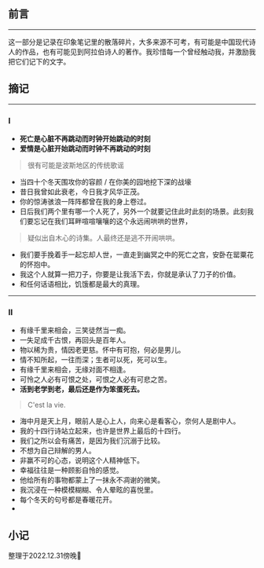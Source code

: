 ## 前言
-----

这一部分是记录在印象笔记里的散落碎片，大多来源不可考，有可能是中国现代诗人的作品，也有可能见到阿拉伯诗人的著作。我珍惜每一个曾经触动我，并激励我把它们记下的文字。


## 摘记
------

###  I

- **死亡是心脏不再跳动而时钟开始跳动的时刻**
- **爱情是心脏开始跳动而时钟不再跳动的时刻**
> 很有可能是波斯地区的传统歌谣
- 当四十个冬天围攻你的容颜 / 在你美的园地挖下深的战壕
- 昔日我曾如此衰老，今日我才风华正茂。
- 你的惊涛骇浪一阵阵都曾在我的身上卷过。
- 日后我们两个里有哪一个人死了，另外一个就要记住此时此刻的场景。此刻我们要忘记在我们耳畔喧喧嚷嚷的这个永远闹哄哄的世界，
> 疑似出自木心的诗集。人最终还是逃不开闹哄哄。
- 我们要手挽着手一起忘却人世，一直走到幽冥之中的死亡之宫，安卧在罂粟花的怀抱中。
- 我这个人就算一把刀子，你要是让我活下去，你就是承认了刀子的价值。
- 和任何话语相比，饥饿都是最大的真理。

--------

### II 

-  有缘千里来相会，三笑徒然当一痴。
-  一失足成千古恨，再回头是百年人。
-  物以稀为贵，情因老更慈。怀中有可抱，何必是男儿。
-  情不知所起，一往而深；生者可以死，死可以生。
-  有缘千里来相会，无缘对面不相逢。
-  可怜之人必有可恨之处，可恨之人必有可悲之苦。
-  **活到老学到老，最后还是作为笨蛋死去。**
> C'est la vie.
-  海中月是天上月，眼前人是心上人，向来心是看客心，奈何人是剧中人。
-  我的十四行诗站立起来，也许是世界上最后的十四行。
-  我们之所以会有痛苦，是因为我们沉溺于比较。
-  不想为自己辩解的男人。
-  非赢不可的心态，说明这个人精神低下。
-  幸福往往是一种顾影自怜的感觉。
-  他给所有的事物都蒙上了一抹永不凋谢的微笑。
-  我沉浸在一种模模糊糊、令人晕眩的喜悦里。
-  每个冬天的句号都是春暖花开。
-  

## 小记

整理于2022.12.31傍晚🌆

